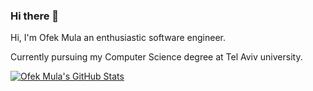 ### Hi there 👋

Hi, I'm Ofek Mula an enthusiastic software engineer.

<script src="https://embed.github.com/view/3d/ofekMula/ofekMula/blob/main/ofekmula-2020.stl"></script>

Currently pursuing my Computer Science degree at Tel Aviv university.

<a href="https://github.com/OfekMula/ofekMula">
  <img align="center" src="https://github-readme-stats.vercel.app/api?username=ofekMula&show_icons=true&line_height=27&count_private=true&title_color=ffffff&text_color=c9cacc&icon_color=2bbc8a&bg_color=1d1f21" alt="Ofek Mula's GitHub Stats" />
</a>


<!--
**ofekMula/ofekMula** is a ✨ _special_ ✨ repository because its `README.md` (this file) appears on your GitHub profile.


